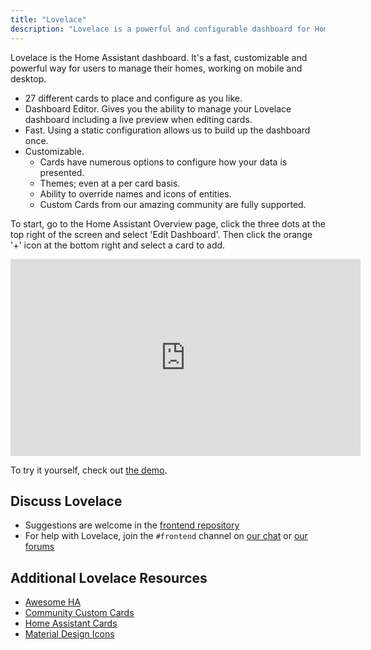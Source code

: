 ```yaml
---
title: "Lovelace"
description: "Lovelace is a powerful and configurable dashboard for Home Assistant."
---
```


Lovelace is the Home Assistant dashboard. It's a fast, customizable and powerful way for users to manage their homes, working on mobile and desktop.

- 27 different cards to place and configure as you like.
- Dashboard Editor. Gives you the ability to manage your Lovelace dashboard including a live preview when editing cards.
- Fast. Using a static configuration allows us to build up the dashboard once.
- Customizable.
  - Cards have numerous options to configure how your data is presented.
  - Themes; even at a per card basis.
  - Ability to override names and icons of entities.
  - Custom Cards from our amazing community are fully supported.

To start, go to the Home Assistant Overview page, click the three dots at the top right of the screen and select 'Edit Dashboard'. Then click the orange '+' icon at the bottom right and select a card to add.

<div class='videoWrapper'>
<iframe width="560" height="315" src="https://www.youtube.com/embed/XY3R0xI45wA" frameborder="0" allowfullscreen></iframe>
</div>

To try it yourself, check out [the demo](https://demo.home-assistant.io).

## Discuss Lovelace

- Suggestions are welcome in the [frontend repository](https://github.com/home-assistant/frontend/)
- For help with Lovelace, join the `#frontend` channel on [our chat](/join-chat/) or [our forums](https://community.home-assistant.io/c/projects/frontend)

## Additional Lovelace Resources

* [Awesome HA](https://www.awesome-ha.com/#lovelace-ui)
* [Community Custom Cards](https://github.com/custom-cards)
* [Home Assistant Cards](https://home-assistant-cards.bessarabov.com/)
* [Material Design Icons](https://materialdesignicons.com/tag/community)
